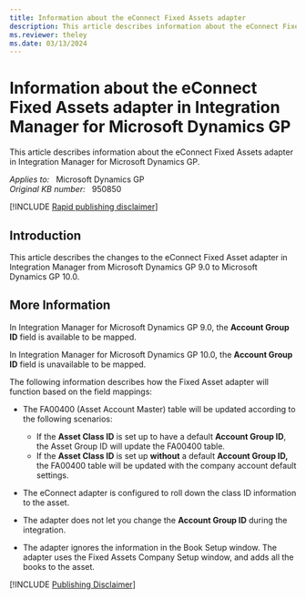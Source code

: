 ```yaml
---
title: Information about the eConnect Fixed Assets adapter
description: This article describes information about the eConnect Fixed Assets adapter in Integration Manager for Microsoft Dynamics GP.
ms.reviewer: theley
ms.date: 03/13/2024
---
```

# Information about the eConnect Fixed Assets adapter in Integration Manager for Microsoft Dynamics GP

This article describes information about the eConnect Fixed Assets adapter in Integration Manager for Microsoft Dynamics GP.

_Applies to:_ &nbsp; Microsoft Dynamics GP  
_Original KB number:_ &nbsp; 950850

[!INCLUDE [Rapid publishing disclaimer](../../includes/rapid-publishing-disclaimer.md)]

## Introduction

This article describes the changes to the eConnect Fixed Asset adapter in Integration Manager from Microsoft Dynamics GP 9.0 to Microsoft Dynamics GP 10.0.

## More Information

In Integration Manager for Microsoft Dynamics GP 9.0, the **Account Group ID** field is available to be mapped.

In Integration Manager for Microsoft Dynamics GP 10.0, the **Account Group ID** field is unavailable to be mapped.

The following information describes how the Fixed Asset adapter will function based on the field mappings:

- The FA00400 (Asset Account Master) table will be updated according to the following scenarios:

  - If the **Asset Class ID** is set up to have a default **Account Group ID**, the Asset Group ID will update the FA00400 table.
  - If the **Asset Class ID** is set up **without** a default **Account Group ID,** the FA00400 table will be updated with the company account default settings.

- The eConnect adapter is configured to roll down the class ID information to the asset.

- The adapter does not let you change the **Account Group ID** during the integration.

- The adapter ignores the information in the Book Setup window. The adapter uses the Fixed Assets Company Setup window, and adds all the books to the asset.

[!INCLUDE [Publishing Disclaimer](../../includes/publishing-disclaimer.md)]
